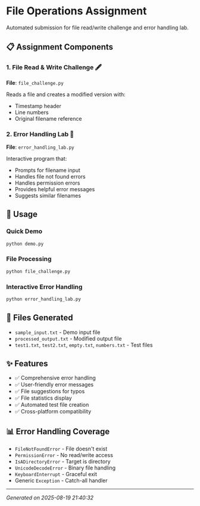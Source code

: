 # File Operations Assignment

Automated submission for file read/write challenge and error handling lab.

## 📋 Assignment Components

### 1. File Read & Write Challenge 🖋️
**File**: `file_challenge.py`

Reads a file and creates a modified version with:
- Timestamp header
- Line numbers
- Original filename reference

### 2. Error Handling Lab 🧪  
**File**: `error_handling_lab.py`

Interactive program that:
- Prompts for filename input
- Handles file not found errors
- Handles permission errors  
- Provides helpful error messages
- Suggests similar filenames

## 🚀 Usage

### Quick Demo
```bash
python demo.py
```

### File Processing
```bash
python file_challenge.py
```

### Interactive Error Handling
```bash
python error_handling_lab.py
```

## 📁 Files Generated

- `sample_input.txt` - Demo input file
- `processed_output.txt` - Modified output file  
- `test1.txt`, `test2.txt`, `empty.txt`, `numbers.txt` - Test files

## ✨ Features

- ✅ Comprehensive error handling
- ✅ User-friendly error messages
- ✅ File suggestions for typos
- ✅ File statistics display
- ✅ Automated test file creation
- ✅ Cross-platform compatibility

## 📊 Error Handling Coverage

- `FileNotFoundError` - File doesn't exist
- `PermissionError` - No read/write access
- `IsADirectoryError` - Target is directory
- `UnicodeDecodeError` - Binary file handling
- `KeyboardInterrupt` - Graceful exit
- Generic `Exception` - Catch-all handler

---
*Generated on 2025-08-19 21:40:32*
